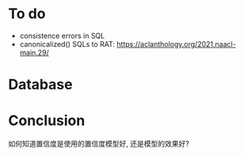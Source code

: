 # To do 
- consistence errors in SQL
- canonicalized() SQLs to RAT: https://aclanthology.org/2021.naacl-main.29/
# Database

# Conclusion
如何知道置信度是使用的置信度模型好, 还是模型的效果好?
